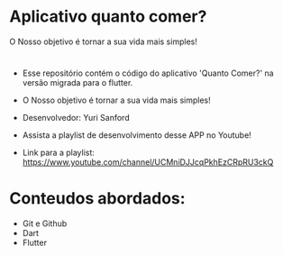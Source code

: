 # Aplicativo quanto comer?

O Nosso objetivo é tornar a sua vida mais simples!

#

- Esse repositório contém o código do aplicativo 'Quanto Comer?' na versão migrada para o flutter.
- O Nosso objetivo é tornar a sua vida mais simples!
- Desenvolvedor: Yuri Sanford

- Assista a playlist de desenvolvimento desse APP no Youtube! 
- Link para a playlist: https://www.youtube.com/channel/UCMniDJJcqPkhEzCRpRU3ckQ

#
# Conteudos abordados:
- Git e Github
- Dart
- Flutter

